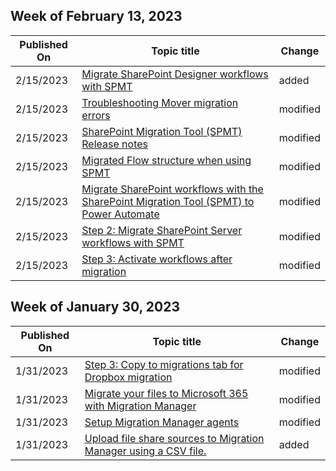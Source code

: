 <!-- This file is generated automatically each week. Changes made to this file will be overwritten.-->



## Week of February 13, 2023


| Published On |Topic title | Change |
|------|------------|--------|
| 2/15/2023 | [Migrate SharePoint Designer workflows with SPMT](/SharepointMigration/spmt-workflow-migration-spd) | added |
| 2/15/2023 | [Troubleshooting Mover migration errors](/SharepointMigration/mover-error-faq) | modified |
| 2/15/2023 | [SharePoint Migration Tool (SPMT) Release notes](/SharepointMigration/new-and-improved-features-in-the-sharepoint-migration-tool) | modified |
| 2/15/2023 | [Migrated Flow structure when using SPMT](/SharepointMigration/spmt-workflow-migrated-flows) | modified |
| 2/15/2023 | [Migrate SharePoint workflows with the SharePoint Migration Tool (SPMT) to Power Automate](/SharepointMigration/spmt-workflow-overview) | modified |
| 2/15/2023 | [Step 2: Migrate SharePoint Server workflows with SPMT](/SharepointMigration/spmt-workflow-step2) | modified |
| 2/15/2023 | [Step 3: Activate workflows after migration](/SharepointMigration/spmt-workflow-step3) | modified |


## Week of January 30, 2023


| Published On |Topic title | Change |
|------|------------|--------|
| 1/31/2023 | [Step 3: Copy to migrations tab for Dropbox migration](/SharepointMigration/mm-dropbox-step3-copy-to-migrations) | modified |
| 1/31/2023 | [Migrate your files to Microsoft 365 with Migration Manager](/SharepointMigration/mm-get-started) | modified |
| 1/31/2023 | [Setup Migration Manager agents](/SharepointMigration/mm-setup-clients) | modified |
| 1/31/2023 | [Upload file share sources to Migration Manager using a CSV file.](/SharepointMigration/mm-fileshare-source-scan-csv-upload) | added |

